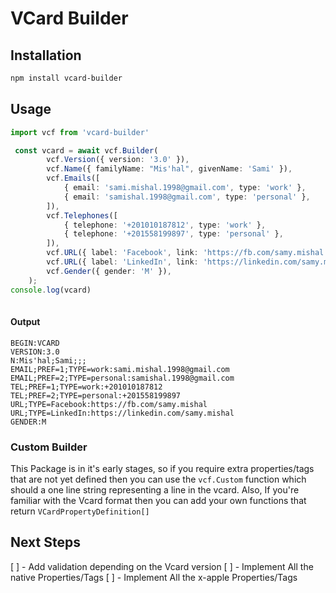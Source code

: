 # VCard Builder

## Installation

```bash
npm install vcard-builder
```

## Usage

```typescript
import vcf from 'vcard-builder'

 const vcard = await vcf.Builder(
		vcf.Version({ version: '3.0' }),
		vcf.Name({ familyName: "Mis'hal", givenName: 'Sami' }),
		vcf.Emails([
			{ email: 'sami.mishal.1998@gmail.com', type: 'work' },
			{ email: 'samishal.1998@gmail.com', type: 'personal' },
		]),
		vcf.Telephones([
			{ telephone: '+201010187812', type: 'work' },
			{ telephone: '+201558199897', type: 'personal' },
		]),
		vcf.URL({ label: 'Facebook', link: 'https://fb.com/samy.mishal' }),
		vcf.URL({ label: 'LinkedIn', link: 'https://linkedin.com/samy.mishal' }),
		vcf.Gender({ gender: 'M' }),
	);
console.log(vcard)
 

```

#### Output
```
BEGIN:VCARD
VERSION:3.0
N:Mis'hal;Sami;;;
EMAIL;PREF=1;TYPE=work:sami.mishal.1998@gmail.com
EMAIL;PREF=2;TYPE=personal:samishal.1998@gmail.com
TEL;PREF=1;TYPE=work:+201010187812
TEL;PREF=2;TYPE=personal:+201558199897
URL;TYPE=Facebook:https://fb.com/samy.mishal
URL;TYPE=LinkedIn:https://linkedin.com/samy.mishal
GENDER:M
```

### Custom Builder

This Package is in it's early stages, so if you require extra properties/tags that are not yet defined 
then you can use the `vcf.Custom` function which should a one line string representing a line in the vcard.
Also, If you're familiar with the Vcard format then you can add your own functions that return `VCardPropertyDefinition[]`


## Next Steps

[ ] - Add validation depending on the Vcard version
[ ] - Implement All the native Properties/Tags
[ ] - Implement All the x-apple Properties/Tags